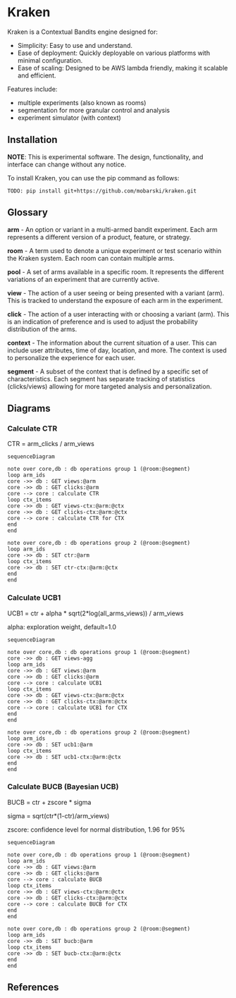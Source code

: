 # Kraken

Kraken is a Contextual Bandits engine designed for:

- Simplicity: Easy to use and understand.
- Ease of deployment: Quickly deployable on various platforms with minimal configuration.
- Ease of scaling: Designed to be AWS lambda friendly, making it scalable and efficient.

Features include:

- multiple experiments (also known as rooms)
- segmentation for more granular control and analysis
- experiment simulator (with context)



## Installation

**NOTE**: This is experimental software. The design, functionality, and interface can change without any notice.

To install Kraken, you can use the pip command as follows:

```
TODO: pip install git+https://github.com/mobarski/kraken.git
```



## Glossary



**arm** - An option or variant in a multi-armed bandit experiment. Each arm represents a different version of a product,  feature, or strategy.

**room** - A term used to denote a unique experiment or test scenario within the Kraken system. Each room can contain multiple arms.

**pool** - A set of arms available in a specific room. It represents the different variations of an experiment that are  currently active.

**view** - The action of a user seeing or being presented with a variant (arm). This is tracked to understand the  exposure of each arm in the experiment.

**click** - The action of a user interacting with or choosing a variant (arm). This is an indication of preference and is  used to adjust the probability distribution of the arms.

**context** - The information about the current situation of a user. This can include user attributes, time of day, location, and more. The context is used to personalize the experience for each user.

**segment** - A subset of the context that is defined by a specific set of characteristics. Each segment has separate tracking of statistics (clicks/views) allowing for more targeted analysis and personalization.



## Diagrams



### Calculate CTR

CTR = arm_clicks / arm_views

```mermaid
sequenceDiagram

note over core,db : db operations group 1 (@room:@segment)
loop arm_ids
core ->> db : GET views:@arm
core ->> db : GET clicks:@arm
core --> core : calculate CTR
loop ctx_items
core ->> db : GET views-ctx:@arm:@ctx
core ->> db : GET clicks-ctx:@arm:@ctx
core --> core : calculate CTR for CTX
end
end

note over core,db : db operations group 2 (@room:@segment)
loop arm_ids
core ->> db : SET ctr:@arm
loop ctx_items
core ->> db : SET ctr-ctx:@arm:@ctx
end
end

```



### Calculate UCB1

UCB1 = ctr + alpha * sqrt(2*log(all_arms_views)) / arm_views

alpha: exploration weight, default=1.0

```mermaid
sequenceDiagram

note over core,db : db operations group 1 (@room:@segment)
core ->> db : GET views-agg
loop arm_ids
core ->> db : GET views:@arm
core ->> db : GET clicks:@arm
core --> core : calculate UCB1
loop ctx_items
core ->> db : GET views-ctx:@arm:@ctx
core ->> db : GET clicks-ctx:@arm:@ctx
core --> core : calculate UCB1 for CTX
end
end

note over core,db : db operations group 2 (@room:@segment)
loop arm_ids
core ->> db : SET ucb1:@arm
loop ctx_items
core ->> db : SET ucb1-ctx:@arm:@ctx
end
end

```

### Calculate BUCB (Bayesian UCB)

BUCB = ctr + zscore * sigma

sigma = sqrt(ctr*(1-ctr)/arm_views)

zscore: confidence level for normal distribution, 1.96 for 95%

```mermaid
sequenceDiagram

note over core,db : db operations group 1 (@room:@segment)
loop arm_ids
core ->> db : GET views:@arm
core ->> db : GET clicks:@arm
core --> core : calculate BUCB
loop ctx_items
core ->> db : GET views-ctx:@arm:@ctx
core ->> db : GET clicks-ctx:@arm:@ctx
core --> core : calculate BUCB for CTX
end
end

note over core,db : db operations group 2 (@room:@segment)
loop arm_ids
core ->> db : SET bucb:@arm
loop ctx_items
core ->> db : SET bucb-ctx:@arm:@ctx
end
end
```





## References

